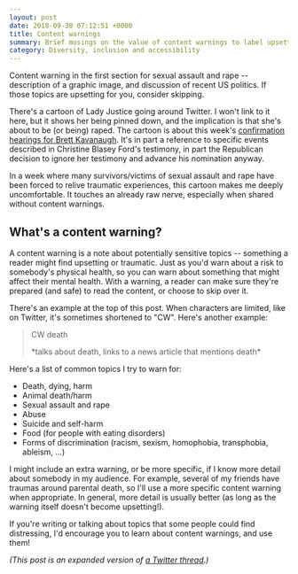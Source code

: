 ```yaml
---
layout: post
date: 2018-09-30 07:12:51 +0000
title: Content warnings
summary: Brief musings on the value of content warnings to label upsetting/triggering information.
category: Diversity, inclusion and accessibility
---
```


Content warning in the first section for sexual assault and rape -- description of a graphic image, and discussion of recent US politics.
If those topics are upsetting for you, consider skipping.

There's a cartoon of Lady Justice going around Twitter.
I won't link to it here, but it shows her being pinned down, and the implication is that she's about to be (or being) raped.
The cartoon is about this week's [confirmation hearings for Brett Kavanaugh](https://en.wikipedia.org/wiki/Brett_Kavanaugh_Supreme_Court_nomination#September_27,_2018).
It's in part a reference to specific events described in Christine Blasey Ford's testimony, in part the Republican decision to ignore her testimony and advance his nomination anyway.

In a week where many survivors/victims of sexual assault and rape have been forced to relive traumatic experiences, this cartoon makes me deeply uncomfortable.
It touches an already raw nerve, especially when shared without content warnings.

## What's a content warning?

A content warning is a note about potentially sensitive topics -- something a reader might find upsetting or traumatic.
Just as you'd warn about a risk to somebody's physical health, so you can warn about something that might affect their mental health.
With a warning, a reader can make sure they're prepared (and safe) to read the content, or choose to skip over it.

There's an example at the top of this post.
When characters are limited, like on Twitter, it's sometimes shortened to "CW".
Here's another example:

> CW death
>
> \*talks about death, links to a news article that mentions death*

Here's a list of common topics I try to warn for:

-   Death, dying, harm
-   Animal death/harm
-   Sexual assault and rape
-   Abuse
-   Suicide and self-harm
-   Food (for people with eating disorders)
-   Forms of discrimination (racism, sexism, homophobia, transphobia, ableism, ...)

I might include an extra warning, or be more specific, if I know more detail about somebody in my audience.
For example, several of my friends have traumas around parental death, so I'll use a more specific content warning when appropriate.
In general, more detail is usually better (as long as the warning itself doesn't become upsetting!).

If you're writing or talking about topics that some people could find distressing, I'd encourage you to learn about content warnings, and use them!

*(This post is an expanded version of [a Twitter thread](https://twitter.com/alexwlchan/status/1046149488090509313).)*
